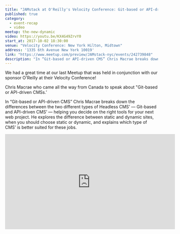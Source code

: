 ```yaml
---
title: "JAMstack at O'Reilly's Velocity Conference: Git-based or API-driven CMSs"
published: true
category:
  - event-recap
  - video
meetup: the-new-dynamic
video: https://youtu.be/KX4G49ZrvY0
start_at: 2017-10-02 18:30:00
venue: "Velocity Conference: New York Hilton, Midtown"
address: '1335 6th Avenue New York 10019'
link: "https://www.meetup.com/preview/JAMstack-nyc/events/242739848"
description: "In “Git-based or API-driven CMS” Chris Macrae breaks down the differences between the two different types of Headless CMS’ — Git-based and API-driven CMS’ — helping you decide on the right tools for your next web project."
---
```

We had a great time at our last Meetup that was held in conjunction with our sponsor O'Reilly at their Velocity Conference!

Chris Macrae who came all the way from Canada to speak about "Git-based or API-driven CMSs.’

In “Git-based or API-driven CMS” Chris Macrae breaks down the differences between the two different types of Headless CMS’ — Git-based and API-driven CMS’ — helping you decide on the right tools for your next web project. He explores the difference between static and dynamic sites, when you should choose static or dynamic, and explains which type of CMS’ is better suited for these jobs.


<div class="embed-container">
<iframe width="560" height="315" src="https://www.youtube.com/embed/KX4G49ZrvY0" frameborder="0" allowfullscreen></iframe>
</div>
